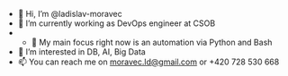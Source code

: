 - 👋 Hi, I’m @ladislav-moravec
- 🌱 I’m currently working as DevOps engineer at CSOB
- - 👀 My main focus right now is an automation via Python and Bash 
- 💞️ I’m interested in DB, AI, Big Data
- 📫 You can reach me on moravec.ld@gmail.com or +420 728 530 668

<!---
ladislav-moravec/ladislav-moravec is a ✨ special ✨ repository because its `README.md` (this file) appears on your GitHub profile.
--->
